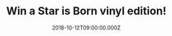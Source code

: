 ---
campaign-uuid: "c-74b25726-8db3-4ce9-838f-d56fab17f261"
type: "Competition"
category: "Music"
date: "2018-10-12T09:00:00.000Z"
end-date: "2018-11-12T23:59:00.000Z"
disable-form: false
is_promoted: false
has_entry_page: true
title: "Win a Star is Born vinyl edition!"
competition-description: "<p>We are giving away the soundtrack of the most ambitious\
  \ movie of the moment: A Star is Born performed by the incredible stars Lady Gaga\
  \ and Bradley Cooper!</p>\r\n<p>Want it now? You know what to do……</p>"
hero-header: "Win a Star is Born vinyl edition!"
terms-confirmation: "N/A"
banner-img: "https://assets.expresslyapp.com/asset-9f6b7205-7541-4162-beaf-6537ed06303e.jpg"
logo-left-href: "aaa.nme.com"
logo-left-image: "https://assets.expresslyapp.com/asset-3da84ec1-0d25-4aea-9955-582cf1fa3001.jpg"
logo-left-title: "NME AAA"
bg-image-hero: "https://assets.expresslyapp.com/asset-825c76e6-5a2e-4514-8712-13c928a88e50.jpg"
bg-image-first: "https://assets.expresslyapp.com/asset-8a2ebcc3-31e0-4374-b288-45745a72ff03.jpg"
section1-content: "</p>Alongside Gaga and Cooper there are many co-writing credits\
  \ in the soundtrack: Jason Isbell, Willie Nelson’s son Lukas, Mark Ronson, Andrew\
  \ Wyatt, Julia Michaels and Justin Tranter… and many more! The set was released\
  \ on Oct. 5 and its aiming to be nº1 on the Billboard 200 album charts!</p>\r\n\
  <p>Maybe It’s Time, Parking Lot, Out Of Time… are some of the amazing songs you\
  \ can find in the soundtrack, so if you can’t wait to listen the full album… enter\
  \ the form below for a chance to win and get ready to get delighted by the voices\
  \ of Lady Gaga and Bradley Cooper!</p>"
entry-title: "Win a Star is Born vinyl edition!"
entry-content: "Enter the draw to win a Star is Born vinyl edition by completing the\
  \ form below before 23:59 on 12th of November 2018."
has-winner: false
prize-description: "A Star is Born vinyl edition!"
special-conditions: "Multiple entries are allowed up to one every day.\r\nThis competition\
  \ is also available on: https://http://club.expressly.io/competitions/a-star-is-born-vinyl"
country-restrictions:
- "GB"
---